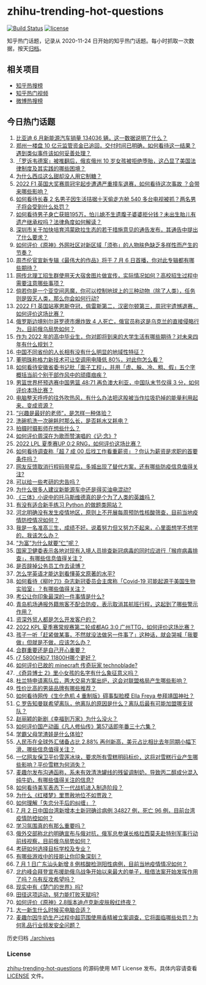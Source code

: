 # zhihu-trending-hot-questions

[![Build Status](https://github.com/justjavac/zhihu-trending-hot-questions/workflows/ci/badge.svg?branch=master)](https://github.com/justjavac/zhihu-trending-hot-questions/actions)
[![license](https://img.shields.io/github/license/justjavac/zhihu-trending-hot-questions)](https://github.com/justjavac/zhihu-trending-hot-questions/blob/master/LICENSE)

知乎热门话题，记录从 2020-11-24 日开始的知乎热门话题。每小时抓取一次数据，按天[归档](./archives)。

## 相关项目

- [知乎热搜榜](https://github.com/justjavac/zhihu-trending-top-search)
- [知乎热门视频](https://github.com/justjavac/zhihu-trending-hot-video)
- [微博热搜榜](https://github.com/justjavac/weibo-trending-hot-search)

## 今日热门话题

<!-- BEGIN -->
<!-- 最后更新时间 Mon Jul 04 2022 03:01:58 GMT+0800 (China Standard Time) -->

1. [比亚迪 6 月新能源汽车销量 134036 辆，这一数据说明了什么？](https://www.zhihu.com/question/541298141)
1. [郑州一楼盘 10 亿元监管资金已追回，交付时间已明确，如何看待这一结果？遇到类似事件该如何妥善处理？](https://www.zhihu.com/question/541277370)
1. [「罗诉韦德案」被推翻后，俄亥俄州 10 岁女孩被拒绝堕胎，这凸显了美国法律制度及其实践的哪些困境？](https://www.zhihu.com/question/541262534)
1. [为什么西瓜这么甜却没人用它制糖？](https://www.zhihu.com/question/31939257)
1. [2022 F1 英国大奖赛周冠宇起步遭遇严重撞车退赛，如何看待这次事故 ？会带来哪些影响？](https://www.zhihu.com/question/541334225)
1. [如何看待长春 2 名男子因生活拮据十天偷走方舱 540 多台电视被抓？两名男子将会受到什么处罚？](https://www.zhihu.com/question/541289221)
1. [如何看待男子身亡获赔195万，怕儿媳不生遗腹子婆婆拒分钱？未出生胎儿有遗产继承权吗？法律角度如何解读？](https://www.zhihu.com/question/540924587)
1. [深圳市关于加快培育鸿蒙欧拉生态的若干措施意见的通告发布，其通告中提出了什么要求？](https://www.zhihu.com/question/540953836)
1. [如何评价《原神》外网社区对新区域「须弥」的人物肤色缺乏多样性而产生的节奏？](https://www.zhihu.com/question/540912391)
1. [周杰伦官宣新专辑《最伟大的作品》将于 7 月 6 日首播，你对此专辑都有哪些期待？](https://www.zhihu.com/question/541015090)
1. [网传北理工招生群使用天大宿舍图片做宣传，实际情况如何？高校招生过程中需要注意哪些事项？](https://www.zhihu.com/question/541297907)
1. [倘若你是一个亚空间恶魔，你可以控制地球上的三种动物（除了人类），任务则是毁灭人类，那么你会如何行动?](https://www.zhihu.com/question/540773970)
1. [2022 F1 英国站塞恩斯夺冠，佩雷斯第二，汉密尔顿第三，周冠宇遗憾退赛，如何评价这场比赛？](https://www.zhihu.com/question/541330398)
1. [俄罗斯边境别尔哥罗德市爆炸致 4 人死亡，俄官员称这是乌克兰的直接侵略行为，目前俄乌局势如何？](https://www.zhihu.com/question/541290786)
1. [作为 2022 年的高中毕业生，你对即将到来的大学生活有哪些期待？对未来四年有什么规划？](https://www.zhihu.com/question/540163465)
1. [中国不同省份的人长相有没有什么明显的地域性特征？](https://www.zhihu.com/question/26437234)
1. [董明珠称格力新技术可让空调用电降低 80%，对此你怎么看？](https://www.zhihu.com/question/540453201)
1. [如何看待安徽省委书记批「面子工程」，并用「虚、躲、冷、粗、假」五个字概括当前个别干部作风中的顽瘴痼疾？](https://www.zhihu.com/question/541255591)
1. [男篮世界杯预选赛中国男篮 48:71 再负澳大利亚，中国队末节仅得 3 分，如何评价本场比赛？](https://www.zhihu.com/question/541309211)
1. [电脑整天呼呼的往外吹热风，有什么办法把这股被当作垃圾扔掉的能量利用起来，变成资源？](https://www.zhihu.com/question/540259910)
1. [“兴趣是最好的老师”，是怎样一种体验？](https://www.zhihu.com/question/540271503)
1. [洗碗机洗一次碗耗时那么长，是否耗水又耗电？](https://www.zhihu.com/question/538887494)
1. [拍摄时摄影师在想些什么？](https://www.zhihu.com/question/533814609)
1. [如何评价周深在为歌而赞演唱的《记·念》?](https://www.zhihu.com/question/541165214)
1. [2022 LPL 夏季赛UP 0:2 RNG，如何评价这场比赛？](https://www.zhihu.com/question/541317492)
1. [如何看待调查称「超 7 成 00 后找工作看重薪资」？你认为薪资是求职的首要条件吗？](https://www.zhihu.com/question/540765362)
1. [网友反馈取消行程码带星后，多城出现了替代方案，还有哪些防疫信息值得关注?](https://www.zhihu.com/question/541108229)
1. [可以给一些考研的忠告吗？](https://www.zhihu.com/question/368896228)
1. [为什么很多人建议新能源车中还是得买油电混动?](https://www.zhihu.com/question/302298635)
1. [《三体》小说中的托马斯维德真的是个为了人类的英雄吗？](https://www.zhihu.com/question/377161759)
1. [有没有适合新手练习 Python 的做题类网站？](https://www.zhihu.com/question/442492817)
1. [河北明确没有发生疫情地区，原则上不开展每周预防性核酸筛查，目前当地疫情防控情况如何？](https://www.zhihu.com/question/541290431)
1. [我是一名准高三生，成绩不好。说着努力但又努力不起来，心里面想学不想学的，我该怎么办？](https://www.zhihu.com/question/539321486)
1. [“为富”为什么就要“仁”呢？](https://www.zhihu.com/question/541146423)
1. [国家卫健委表示各地对现有入境人员排查新冠病毒的同时应进行「猴痘病毒排查」，有哪些信息值得关注？](https://www.zhihu.com/question/540998262)
1. [是否辞掉公务员工作去读博？](https://www.zhihu.com/question/539178992)
1. [怎么学英语才能达到看懂英文原著的水平?](https://www.zhihu.com/question/435733093)
1. [如何看待《柳叶刀》杂志新冠委员会主席称「Covid-19 可能起源于美国生物实验室」？有哪些值得关注？](https://www.zhihu.com/question/541154437)
1. [考公让你印象最深的一件事情是什么?](https://www.zhihu.com/question/540513153)
1. [青岛机场通报外籍旅客不配合防疫，表示取消其航班行程，这起到了哪些警示作用？](https://www.zhihu.com/question/541286097)
1. [资深外贸人都是怎么开发客户的？](https://www.zhihu.com/question/501498328)
1. [2022 KPL 夏季赛常规赛第二轮成都AG 3:0 广州TTG，如何评价这场比赛？](https://www.zhihu.com/question/541174823)
1. [孩子一听「赶紧做某事，不然就没法做另一件事了」这种话，就会哭喊「我要做」但就是不做，应该怎么办？](https://www.zhihu.com/question/539076437)
1. [合群重要还是自己开心重要？](https://www.zhihu.com/question/533968307)
1. [r7 5800H和i7 11800H哪个更好？](https://www.zhihu.com/question/462022602)
1. [如何评价已故的 minecraft 传奇玩家 technoblade?](https://www.zhihu.com/question/540993234)
1. [《奇异博士 2》里小女孩的名字有什么象征意义吗？](https://www.zhihu.com/question/539735884)
1. [杜兰特申请离队后，两大交易方案出炉，这会对联盟格局产生哪些影响？](https://www.zhihu.com/question/540902213)
1. [性价比高的男装品牌有哪些推荐？](https://www.zhihu.com/question/20386663)
1. [如何看待网传《生化危机 4 重制版》碍事梨脸模 Ella Freya 参拜靖国神社？](https://www.zhihu.com/question/539905672)
1. [C 罗告知曼联希望离队，他离队的原因是什么？离队后最有可能加盟哪支球队？](https://www.zhihu.com/question/541256423)
1. [赵丽颖的新剧《幸福到万家》为什么没火？](https://www.zhihu.com/question/540950098)
1. [如何评价国产动画《凡人修仙传》第57话即年番三十六集？](https://www.zhihu.com/question/540969079)
1. [学霸父母学渣娃是什么体验?](https://www.zhihu.com/question/28833805)
1. [人民币在全球外汇储备占比 2.88% 再创新高，美元占比相比去年同期小幅下滑，哪些信息值得关注？](https://www.zhihu.com/question/540985616)
1. [一亿网友保卫平价雪莲冰块，要求所有雪糕明码标价，这将对雪糕行业产生哪些影响？平价雪糕为何消失？](https://www.zhihu.com/question/541150716)
1. [麦趣尔发布沟通函称，系未有效清洗罐线的残留调制奶，导致丙二醇成分混入纯牛奶，有哪些值得关注的信息?](https://www.zhihu.com/question/541309509)
1. [如何看待美军表态下一代战机进入制造阶段？](https://www.zhihu.com/question/535792997)
1. [为什么《红楼梦》里贾赦地位不如贾政？](https://www.zhihu.com/question/23841929)
1. [如何理解「失恋分手后的纠缠」？](https://www.zhihu.com/question/67662297)
1. [7 月 2 日中国台湾新增本土新冠确诊病例 34827 例，死亡 96 例，目前台湾疫情防控如何？](https://www.zhihu.com/question/541127083)
1. [学习氛围真的有那么重要吗？](https://www.zhihu.com/question/540169981)
1. [俄外交部称北约明确宣布与俄对抗，俄军总参谋长格拉西莫夫赴特别军事行动前线视察，目前俄乌局势如何？](https://www.zhihu.com/question/541149172)
1. [考研如何选择目标学校及专业？](https://www.zhihu.com/question/31000102)
1. [有哪些游戏中的技能让你印象深刻？](https://www.zhihu.com/question/62567851)
1. [7 月 1 日广东汕头新增 8 例核酸检测阳性病例，目前当地疫情情况如何？](https://www.zhihu.com/question/541185333)
1. [北约峰会拜登宣布援助俄乌战争开始以来最大的单子，租借法案开始发挥作用了吗？乌有反攻希望吗？](https://www.zhihu.com/question/541091160)
1. [现实中有《楚门的世界》吗?](https://www.zhihu.com/question/35395059)
1. [田径这项运动，努力能打败天赋吗?](https://www.zhihu.com/question/530815803)
1. [如何评价《原神》2.8版本迪卢克新皮肤殷红终夜？](https://www.zhihu.com/question/541177037)
1. [大一新生什么时候买电脑合适？](https://www.zhihu.com/question/541183353)
1. [麦趣尔因牛奶生产过程中超范围使用香精被立案调查，它将面临哪些处罚？为何乳品行业频发安全问题？](https://www.zhihu.com/question/541291697)

<!-- END -->

历史归档 [./archives](./archives)

### License

[zhihu-trending-hot-questions](https://github.com/justjavac/zhihu-trending-hot-questions)
的源码使用 MIT License 发布。具体内容请查看 [LICENSE](./LICENSE) 文件。
